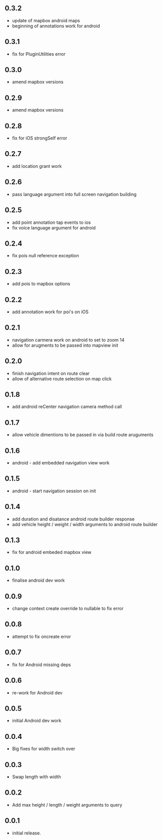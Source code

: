 ## 0.3.2

* update of mapbox android maps 
* beginning of annotations work for android

## 0.3.1

* fix for PluginUtilities error

## 0.3.0

* amend mapbox versions

## 0.2.9

* amend mapbox versions

## 0.2.8

* fix for iOS strongSelf error

## 0.2.7

* add location grant work

## 0.2.6

* pass language argument into full screen navigation building

## 0.2.5

* add point annotation tap events to ios
* fix voice language argument for android

## 0.2.4

* fix pois null reference exception

## 0.2.3

* add pois to mapbox options

## 0.2.2

* add annotation work for poi's on iOS

## 0.2.1

* navigation carmera work on android to set to zoom 14
* allow for arugments to be passed into mapview init


## 0.2.0

* finish navigation intent on route clear
* allow of alternative route selection on map click



## 0.1.8

* add android reCenter navigation camera method call 


## 0.1.7

* allow vehicle dimentions to be passed in via build route aruguments 

## 0.1.6

* android - add embedded navigation view work 


## 0.1.5

* android - start navigation session on init


## 0.1.4

* add duration and disatance android route builder response
* add vehicle height / weight / width arguments to android route builder

## 0.1.3

* fix for android embeded mapbox view

## 0.1.0

* finalise android dev work

## 0.0.9

* change context create override to nullable to fix error

## 0.0.8

* attempt to fix oncreate error

## 0.0.7

* fix for Android missing deps

## 0.0.6

* re-work for Android dev

## 0.0.5

* initial Android dev work

## 0.0.4

* Big fixes for width switch over


## 0.0.3

* Swap length with width


## 0.0.2

* Add max height / length / weight arguments to query 


## 0.0.1

* initial release.